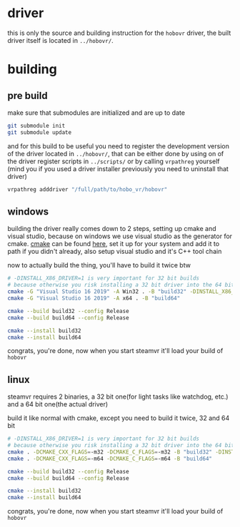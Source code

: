 # driver
this is only the source and building instruction for the `hobovr` driver, the built driver itself is located in `../hobovr/`.

# building
## pre build
make sure that submodules are initialized and are up to date
```bash
git submodule init
git submodule update
```
and for this build to be useful you need to register the development version of the driver located in `../hobovr/`, that can be either done by using on of the driver register scripts in `../scripts/` or by calling `vrpathreg` yourself (mind you if you used a driver installer previously you need to uninstall that driver)
```bash
vrpathreg adddriver "/full/path/to/hobo_vr/hobovr"
```

## windows
building the driver really comes down to 2 steps, setting up cmake and visual studio, because on windows we use visual studio as the generator for cmake. [cmake](https://cmake.org/) can be found [here](https://cmake.org/download/), set it up for your system and add it to path if you didn't already, also setup visual studio and it's C++ tool chain

now to actually build the thing, you'll have to build it twice btw
```bash
# -DINSTALL_X86_DRIVER=1 is very important for 32 bit builds
# because otherwise you risk installing a 32 bit driver into the 64 bit target
cmake -G "Visual Studio 16 2019" -A Win32 . -B "build32" -DINSTALL_X86_DRIVER=1
cmake -G "Visual Studio 16 2019" -A x64 . -B "build64"

cmake --build build32 --config Release
cmake --build build64 --config Release

cmake --install build32
cmake --install build64
```

congrats, you're done, now when you start steamvr it'll load your build of `hobovr`

## linux
steamvr requires 2 binaries, a 32 bit one(for light tasks like watchdog, etc.) and a 64 bit one(the actual driver)


build it like normal with cmake, except you need to build it twice, 32 and 64 bit
```bash
# -DINSTALL_X86_DRIVER=1 is very important for 32 bit builds
# because otherwise you risk installing a 32 bit driver into the 64 bit target
cmake . -DCMAKE_CXX_FLAGS=-m32 -DCMAKE_C_FLAGS=-m32 -B "build32" -DINSTALL_X86_DRIVER=1
cmake . -DCMAKE_CXX_FLAGS=-m64 -DCMAKE_C_FLAGS=-m64 -B "build64"

cmake --build build32 --config Release
cmake --build build64 --config Release

cmake --install build32
cmake --install build64
```

congrats, you're done, now when you start steamvr it'll load your build of `hobovr`
